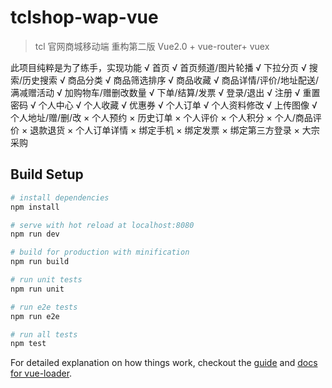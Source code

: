 # tclshop-wap-vue

> tcl 官网商城移动端 
> 重构第二版 Vue2.0 + vue-router+ vuex

此项目纯粹是为了练手，实现功能
√ 首页
√ 首页频道/图片轮播
√ 下拉分页
√ 搜索/历史搜索
√ 商品分类
√ 商品筛选排序
√ 商品收藏
√ 商品详情/评价/地址配送/满减赠活动
√ 加购物车/赠删改数量
√ 下单/结算/发票
√ 登录/退出
√ 注册
√ 重置密码
√ 个人中心
√ 个人收藏
√ 优惠券
√ 个人订单
√ 个人资料修改
√ 上传图像
√ 个人地址/赠/删/改
× 个人预约
× 历史订单
× 个人评价
× 个人积分
× 个人/商品评价
× 退款退货
× 个人订单详情
× 绑定手机
× 绑定发票
× 绑定第三方登录
× 大宗采购



## Build Setup

``` bash
# install dependencies
npm install

# serve with hot reload at localhost:8080
npm run dev

# build for production with minification
npm run build

# run unit tests
npm run unit

# run e2e tests
npm run e2e

# run all tests
npm test
```

For detailed explanation on how things work, checkout the [guide](http://vuejs-templates.github.io/webpack/) and [docs for vue-loader](http://vuejs.github.io/vue-loader).
